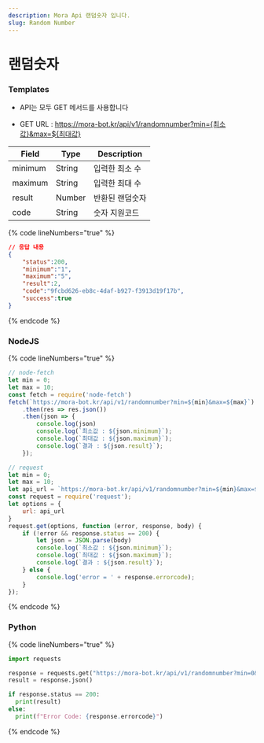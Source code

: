 ```yaml
---
description: Mora Api 랜덤숫자 입니다.
slug: Random Number
---
```


# 랜덤숫자

### Templates

* API는 모두 GET 메서드를 사용합니다

* GET URL : https://mora-bot.kr/api/v1/randomnumber?min={최소값}&max=${최대값}

| Field | Type | Description |
| ------ | ------ | ------ |
| minimum | String | 입력한 최소 수 |
| maximum | String | 입력한 최대 수 |
| result | Number | 반환된 랜덤숫자 |
| code | String | 숫자 지원코드 |

{% code lineNumbers="true" %}
```json
// 응답 내용
{
    "status":200,
    "minimum":"1",
    "maximum":"5",
    "result":2,
    "code":"9fcbd626-eb8c-4daf-b927-f3913d19f17b",
    "success":true
}
```
{% endcode %}

### NodeJS

{% code lineNumbers="true" %}
```javascript
// node-fetch
let min = 0;
let max = 10;
const fetch = require('node-fetch')
fetch(`https://mora-bot.kr/api/v1/randomnumber?min=${min}&max=${max}`)
    .then(res => res.json())
    .then(json => {
        console.log(json)
        console.log(`최소값 : ${json.minimum}`);
        console.log(`최대값 : ${json.maximum}`);
        console.log(`결과 : ${json.result}`);
    });

// request
let min = 0;
let max = 10;
let api_url = `https://mora-bot.kr/api/v1/randomnumber?min=${min}&max=${max}`
const request = require('request');
let options = {
    url: api_url
}
request.get(options, function (error, response, body) {
    if (!error && response.status == 200) {
        let json = JSON.parse(body)
        console.log(`최소값 : ${json.minimum}`);
        console.log(`최대값 : ${json.maximum}`);
        console.log(`결과 : ${json.result}`);
    } else {
        console.log('error = ' + response.errorcode);
    }
});
```
{% endcode %}

### Python

{% code lineNumbers="true" %}
```python
import requests

response = requests.get("https://mora-bot.kr/api/v1/randomnumber?min=0&max=10")
result = response.json()

if response.status == 200:
  print(result)
else:
  print(f"Error Code: {response.errorcode}")
```
{% endcode %}
